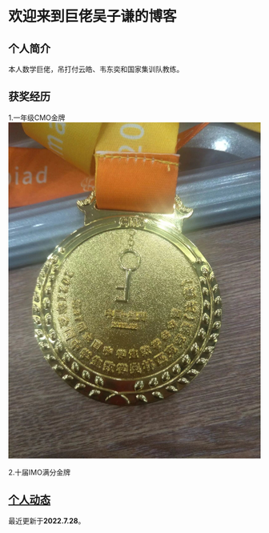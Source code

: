 # 欢迎来到巨佬吴子谦的博客
## 个人简介
本人数学巨佬，吊打付云皓、韦东奕和国家集训队教练。
## 获奖经历
1.一年级CMO金牌
![](https://github.com/Wuziqian/WuZiqian/blob/gh-pages/15F6F6D2-1CFC-495E-8961-15227440E8E6.jpeg)

2.十届IMO满分金牌

## [个人动态](https://wuziqian.github.io/WuZiqian/%E5%8A%A8%E6%80%81)
最近更新于**2022.7.28**。
